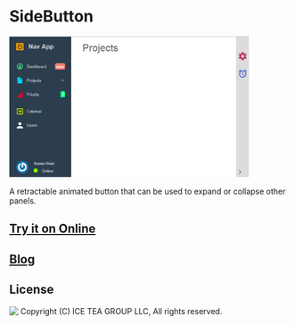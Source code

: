 SideButton
====

<img src="../Support/Images/NavigationBar.png" height="252">

A retractable animated button that can be used to expand or collapse other panels.

## [Try it on Online](http://demo.wisej.com/NavigationBar)

## [Blog](https://wisej.com/blog/new_controls_navigationbar_and_more/)

License
-------
<img src="http://iceteagroup.com/wp-content/uploads/2017/01/Square-64x64-trasp.png" height="20" align="top"> Copyright (C) ICE TEA GROUP LLC, All rights reserved.
